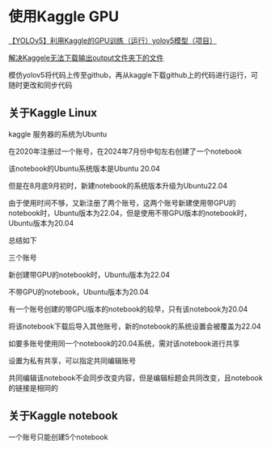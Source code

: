 # 使用Kaggle GPU

[【YOLOv5】利用Kaggle的GPU训练（运行）yolov5模型（项目）](https://blog.csdn.net/qq_62573714/article/details/137927584)

[解决Kaggele无法下载输出output文件夹下的文件](https://blog.csdn.net/Yslin_/article/details/122353340)

模仿yolov5将代码上传至github，再从kaggle下载github上的代码进行运行，可随时更改和同步代码

## 关于Kaggle Linux

kaggle 服务器的系统为Ubuntu

在2020年注册过一个账号，在2024年7月份中旬左右创建了一个notebook

该notebook的Ubuntu系统版本是Ubuntu 20.04

但是在8月底9月初时，新建notebook的系统版本升级为Ubuntu22.04

由于使用时间不够，又新注册了两个账号，这两个账号新建使用带GPU的notebook时，Ubuntu版本为22.04，但是使用不带GPU版本的notebook时，Ubuntu版本为20.04

总结如下

三个账号

新创建带GPU的notebook时，Ubuntu版本为22.04

不带GPU的notebook，Ubuntu版本为20.04

有一个账号创建的带GPU版本的notebook的较早，只有该notebook为20.04

将该notebook下载后导入其他账号，新的notebook的系统设置会被覆盖为22.04

如要多账号使用同一个notebook的20.04系统，需对该notebook进行共享

设置为私有共享，可以指定共同编辑账号

共同编辑该notebook不会同步改变内容，但是编辑标题会共同改变，且notebook的链接是相同的

## 关于Kaggle notebook

一个账号只能创建5个notebook
